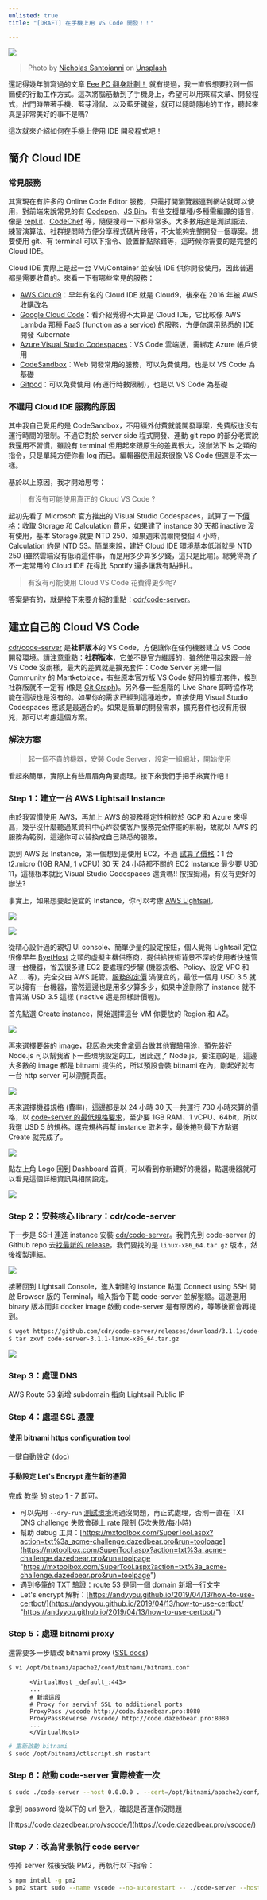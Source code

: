 ```yaml
---
unlisted: true
title: "[DRAFT] 在手機上用 VS Code 開發！！"

---
```

![](https://dazedbear-pro-assets.s3-ap-northeast-1.amazonaws.com/website/nicholas-santoianni-bgFB2WJSvLA-unsplash.jpg)

> Photo by [Nicholas Santoianni](https://unsplash.com/@nsantoianni?utm_source=unsplash&utm_medium=referral&utm_content=creditCopyText) on [Unsplash](https://unsplash.com/?utm_source=unsplash&utm_medium=referral&utm_content=creditCopyText)

還記得幾年前寫過的文章 [ Eee PC 翻身計劃！](https://www.dazedbear.pro/blog/2017/08/21/eeepc-relife-plan) 就有提過，我一直很想要找到一個簡便的行動工作方式。這次將腦筋動到了手機身上，希望可以用來寫文章、開發程式，出門時帶著手機、藍芽滑鼠、以及藍牙鍵盤，就可以隨時隨地的工作，聽起來真是非常美好的事不是嗎?

這次就來介紹如何在手機上使用 IDE 開發程式吧！

<!-- truncate -->

## 簡介 Cloud IDE

### 常見服務

其實現在有許多的 Online Code Editor 服務，只需打開瀏覽器連到網站就可以使用，對前端來說常見的有 [Codepen](https://codepen.io/)、[JS Bin](https://jsbin.com/?html,output)，有些支援單種/多種需編譯的語言，像是 [repl.it](https://repl.it/languages)、[CodeChef](https://www.codechef.com/ide) 等，隨便搜尋一下都非常多。大多數用途是測試語法、練習演算法、社群提問時方便分享程式碼片段等，不太能夠完整開發一個專案。想要使用 git、有 terminal 可以下指令、設置斷點除錯等，這時候你需要的是完整的 Cloud IDE。

Cloud IDE 實際上是起一台 VM/Container 並安裝 IDE 供你開發使用，因此普遍都是需要收費的。來看一下有哪些常見的服務：

* [AWS Cloud9](https://aws.amazon.com/tw/cloud9/)：早年有名的 Cloud IDE 就是 Cloud9，後來在 2016 年被 AWS 收購改名
* [Google Cloud Code](https://cloud.google.com/code)：看介紹覺得不太算是 Cloud IDE，它比較像 AWS Lambda 那種 FaaS (function as a service) 的服務，方便你選用熟悉的 IDE 開發 Kubernate
* [Azure Visual Studio Codespaces](https://visualstudio.microsoft.com/zh-hant/services/visual-studio-codespaces/)：VS Code 雲端版，需綁定 Azure 帳戶使用
* [CodeSandbox](https://codesandbox.io/index2)：Web 開發常用的服務，可以免費使用，也是以 VS Code 為基礎
* [Gitpod](https://www.gitpod.io/)：可以免費使用 (有運行時數限制)，也是以 VS Code 為基礎

### 不選用 Cloud IDE 服務的原因

其中我自己愛用的是 CodeSandbox，不用額外付費就能開發專案，免費版也沒有運行時間的限制。不過它對於 server side 程式開發、連動 git repo 的部分老實說我還用不習慣，雖說有 terminal 但用起來跟原生的差異很大，沒辦法下 ls 之類的指令，只是單純方便你看 log 而已。編輯器使用起來很像 VS Code 但還是不太一樣。

基於以上原因，我才開始思考：

> 有沒有可能使用真正的 Cloud VS Code ?

起初先看了 Microsoft 官方推出的 Visual Studio Codespaces，試算了一下[價格](https://azure.microsoft.com/zh-tw/pricing/details/visual-studio-online/)：收取 Storage 和 Calculation 費用，如果建了 instance 30 天都 inactive 沒有使用，基本 Storage 就要 NTD 250、如果週末偶爾開發個 4 小時，Calculation 約是 NTD 53。簡單來說，建好 Cloud IDE 環境基本低消就是 NTD 250 (雖然雲端沒有低消這件事，而是用多少算多少錢，這只是比喻)。總覺得為了不一定常用的 Cloud IDE 花得比 Spotify 還多讓我有點掙扎。

> 有沒有可能使用 Cloud VS Code 花費得更少呢?

答案是有的，就是接下來要介紹的重點：[cdr/code-server](https://github.com/cdr/code-server)。

## 建立自己的 Cloud VS Code

[cdr/code-server](https://github.com/cdr/code-server) 是**社群版本**的 VS Code，方便讓你在任何機器建立 VS Code 開發環境。請注意重點：**社群版本**，它並不是官方維護的，雖然使用起來跟一般 VS Code 沒兩樣，最大的差異就是擴充套件：Code Server 另建一個 Community 的 Martketplace，有些原本官方版 VS Code 好用的擴充套件，換到社群版就不一定有 (像是 [Git Graph](https://marketplace.visualstudio.com/items?itemName=mhutchie.git-graph))。另外像一些進階的 Live Share 即時協作功能在這版也是沒有的。如果你的需求已經到這種地步，直接使用 Visual Studio Codespaces 應該是最適合的。如果是簡單的開發需求，擴充套件也沒有用很兇，那可以考慮這個方案。

### 解決方案

> 起一個不貴的機器，安裝 Code Server，設定一組網址，開始使用

看起來簡單，實際上有些眉眉角角要處理。接下來我們手把手來實作吧！

### Step 1：建立一台 AWS Lightsail Instance

由於我習慣使用 AWS，再加上 AWS 的服務穩定性相較於 GCP 和 Azure 來得高，幾乎沒什麼聽過某資料中心炸裂使客戶服務完全停擺的糾紛，故就以 AWS 的服務為範例，這邊你可以替換成自己熟悉的服務。

說到 AWS 起 Instance，第一個想到是使用 EC2，不過 [試算了價格](https://calculator.aws/#/createCalculator)：1 台 t2.micro (1GB RAM, 1 vCPU) 30 天 24 小時都不關的 EC2 Instance 最少要 USD 11，這樣根本就比 Visual Studio Codespaces 還貴嗎!! 按捏姆湯，有沒有更好的辦法?

事實上，如果想要起便宜的 Instance，你可以考慮 [AWS Lightsail](https://aws.amazon.com/tw/lightsail/)。

![](https://dazedbear-pro-assets.s3-ap-northeast-1.amazonaws.com/website/aws-lightsail-intro.png)

![](https://dazedbear-pro-assets.s3-ap-northeast-1.amazonaws.com/website/aws-lightsail-dashboard.png)

從精心設計過的親切 UI console、簡單少量的設定按鈕，個人覺得 Lightsail 定位很像早年 [ByetHost](https://byet.host/) 之類的虛擬主機供應商，提供給技術背景不深的使用者快速管理一台機器，省去很多建 EC2 要處理的步驟 (機器規格、Policy、設定 VPC 和 AZ ... 等)，完全交由 AWS 託管。[服務的定價](https://aws.amazon.com/tw/lightsail/pricing/) 滿便宜的，最低一個月 USD 3.5 就可以擁有一台機器，當然這邊也是用多少算多少，如果中途刪除了 instance 就不會算滿 USD 3.5 這樣 (inactive 還是照樣計價喔)。

首先點選 Create instance，開始選擇這台 VM 你要放的 Region 和 AZ。

![](https://dazedbear-pro-assets.s3-ap-northeast-1.amazonaws.com/website/aws-lightsail-create-1.png)

再來選擇要裝的 image，我因為未來會拿這台做其他實驗用途，預先裝好 Node.js 可以幫我省下一些環境設定的工，因此選了 Node.js。要注意的是，這邊大多數的 image 都是 bitnami 提供的，所以預設會裝 bitnami 在內，剛起好就有一台 http server 可以瀏覽頁面。

![](https://dazedbear-pro-assets.s3-ap-northeast-1.amazonaws.com/website/aws-lightsail-create-2.png)

再來選擇機器規格 (費率)，這邊都是以 24 小時 30 天一共運行 730 小時來算的價格，以 [code-server 的最低規格要求](https://github.com/cdr/code-server#requirements)，至少要 1GB RAM、1 vCPU、64bit，所以我選 USD 5 的規格。選完規格再幫 instance 取名字，最後捲到最下方點選 Create 就完成了。

![](https://dazedbear-pro-assets.s3-ap-northeast-1.amazonaws.com/website/aws-lightsail-create-3.png)

點左上角 Logo 回到 Dashboard 首頁，可以看到你新建好的機器，點選機器就可以看見這個詳細資訊與相關設定。

![](https://dazedbear-pro-assets.s3-ap-northeast-1.amazonaws.com/website/aws-lightsail-create-4.png)

### Step 2：安裝核心 library：cdr/code-server

下一步是 SSH 連進 instance 安裝 [cdr/code-server](https://github.com/cdr/code-server)。我們先到 code-server 的 Github repo 去[找最新的 release](https://github.com/cdr/code-server/releases)，我們要找的是 `linux-x86_64.tar.gz` 版本，然後複製連結。

![](https://dazedbear-pro-assets.s3-ap-northeast-1.amazonaws.com/website/code-server-release.png)

接著回到 Lightsail Console，進入新建的 instance 點選 Connect using SSH 開啟 Browser 版的 Terminal，輸入指令下載 code-server 並解壓縮。這邊選用 binary 版本而非 docker image 啟動 code-server 是有原因的，等等後面會再提到。

```bash
$ wget https://github.com/cdr/code-server/releases/download/3.1.1/code-server-3.1.1-linux-x86_64.tar.gz
$ tar zxvf code-server-3.1.1-linux-x86_64.tar.gz
```

![](https://dazedbear-pro-assets.s3-ap-northeast-1.amazonaws.com/website/aws-lightsail-terminal.png)

### Step 3：處理 DNS

AWS Route 53 新增 subdomain 指向 Lightsail Public IP

### Step 4：處理 SSL 憑證

#### 使用 bitnami https configuration tool

一鍵自動設定 ([doc](https://aws.amazon.com/tw/premiumsupport/knowledge-center/linux-lightsail-ssl-bitnami/))

#### 手動設定 Let's Encrypt 產生新的憑證

完成 [教學](https://lightsail.aws.amazon.com/ls/docs/en_us/articles/amazon-lightsail-using-lets-encrypt-certificates-with-wordpress) 的 step 1 - 7 即可。

* 可以先用 `--dry-run` [測試環境](https://letsencrypt.org/zh-tw/docs/staging-environment/)測過沒問題，再正式處理，否則一直在 TXT DNS challenge 失敗會碰上[ rate 限制](https://letsencrypt.org/zh-tw/docs/rate-limits/) (5次失敗/每小時)
* 幫助 debug 工具：[https://mxtoolbox.com/SuperTool.aspx?action=txt%3a_acme-challenge.dazedbear.pro&run=toolpage](https://mxtoolbox.com/SuperTool.aspx?action=txt%3a_acme-challenge.dazedbear.pro&run=toolpage "https://mxtoolbox.com/SuperTool.aspx?action=txt%3a_acme-challenge.dazedbear.pro&run=toolpage")
* 遇到多筆的 TXT 驗證：route 53 是同一個 domain 新增一行文字
* Let's encrypt 解析：[https://andyyou.github.io/2019/04/13/how-to-use-certbot/](https://andyyou.github.io/2019/04/13/how-to-use-certbot/ "https://andyyou.github.io/2019/04/13/how-to-use-certbot/")

### Step 5：處理 bitnami proxy

還需要多一步驟改 bitnami proxy ([SSL docs](https://docs.bitnami.com/bch/infrastructure/lamp/administration/enable-https-ssl-apache/))

```bash
$ vi /opt/bitnami/apache2/conf/bitnami/bitnami.conf
```

          <VirtualHost _default_:443>
          ...
          # 新增這段
          # Proxy for servinf SSL to additional ports
          ProxyPass /vscode http://code.dazedbear.pro:8080
          ProxyPassReverse /vscode/ http://code.dazedbear.pro:8080
          ...
          </VirtualHost>

```bash
# 重新啟動 bitnami
$ sudo /opt/bitnami/ctlscript.sh restart
```

### Step 6：啟動 code-server 實際檢查一次

```bash
$ sudo ./code-server --host 0.0.0.0 . --cert=/opt/bitnami/apache2/conf/server.crt --cert-key=/opt/bitnami/apache2/conf/server.key
```

拿到 password 從以下的 url 登入，確認是否運作沒問題

[https://code.dazedbear.pro/vscode/](https://code.dazedbear.pro/vscode/)

### Step 7：改為背景執行 code server

停掉 server 然後安裝 PM2，再執行以下指令：

```bash
$ npm intall -g pm2
$ pm2 start sudo --name vscode --no-autorestart -- ./code-server --host 0.0.0.0 . --cert=/opt/bitnami/apache2/conf/server.crt --cert-key=/opt/bitnami/apache2/conf/server.key
```